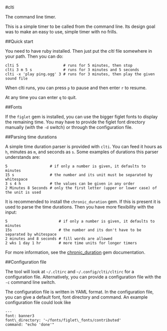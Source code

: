 #clti

The command line timer.

This is a simple timer to be called from the command line. Its design goal was
to make an easy to use, simple timer with no frills.

##Quick start

You need to have ruby installed. Then just put the *clti* file somewhere in your
path. Then you can do:

    clti 5                    # runs for 5 minutes, then stop
    clti 3 m 5 s              # runs for 3 minutes and 5 seconds
    clti -x 'play ping.ogg' 3 # runs for 3 minutes, then play the given sound file

When clti runs, you can press `p` to pause and then enter `r` to resume.

At any time you can enter `q` to quit.

##Fonts

If the `figlet` gem is installed, you can use the bigger figlet fonts to display
the remaining time. You may have to provide the figlet font directory manually
(with the `-d` switch) or through the configuration file.

##Parsing time durations

A simple time duration parser is provided with `clti`. You can feed it hours as
`h`, minutes as `m`, and seconds as `s`. Some examples of durations this parser
understands are:

    5                   # if only a number is given, it defaults to minutes
    15 s                # the number and its unit must be separated by whitespace
    3 s 4 h             # the values can be given in any order
    2 Minutes 8 Seconds # only the first letter (upper or lower case) of the unit is used

It is recommended to install the `chronic_duration` gem. If this is present it
is used to parse the time durations. Then you have more flexibility with the
input:

    5                       # if only a number is given, it defaults to minutes
    15s                     # the number and its don't have to be separated by whitespace
    2 minutes and 8 seconds # fill words are allowed
    2 wks 1 day 1 hr        # more time units for longer timers

For more information, see the
[chronic_duration](https://github.com/hpoydar/chronic_duration) gem
documentation.

##Configuration file

The tool will look at `~/.cltirc` and `~/.config/clti/cltirc` for a
configuration file. Alternatively, you can provide a configuration file with the
`-c` command line switch.

The configuration file is written in YAML format. In the configuration file, you
can give a default font, font directory and command. An example configuration
file could look like

    ---
    font: banner3
    font\_directory: '~/fonts/figlet\_fonts/contributed'
    command: "echo 'done'"

